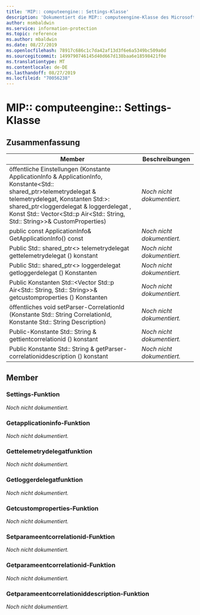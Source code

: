 ```yaml
---
title: 'MIP:: computeengine:: Settings-Klasse'
description: 'Dokumentiert die MIP:: computeengine-Klasse des Microsoft Information Protection (MIP) SDK.'
author: msmbaldwin
ms.service: information-protection
ms.topic: reference
ms.author: mbaldwin
ms.date: 08/27/2019
ms.openlocfilehash: 78917c686c1c7da42af13d3f6e6a5349bc509a0d
ms.sourcegitcommit: 1499790746145d40d667d138baa6e18598421f0e
ms.translationtype: MT
ms.contentlocale: de-DE
ms.lasthandoff: 08/27/2019
ms.locfileid: "70056238"
---
```

# <a name="class-mipcomputeenginesettings"></a>MIP:: computeengine:: Settings-Klasse 
  
## <a name="summary"></a>Zusammenfassung
 Member                        | Beschreibungen                                
--------------------------------|---------------------------------------------
öffentliche Einstellungen (Konstante ApplicationInfo & ApplicationInfo, Konstante\<Std:: shared_ptr\>telemetrydelegat & telemetrydelegat, Konstanten Std:\>: shared_ptr\<loggerdelegat & loggerdelegat , Konst Std:: Vector\<Std::p Air\<Std:: String, Std:: String\>\>& CustomProperties)  | _Noch nicht dokumentiert._
public const ApplicationInfo& GetApplicationInfo() const  | _Noch nicht dokumentiert._
Public Std:: shared_ptr\<\> telemetrydelegat gettelemetrydelegat () konstant  | _Noch nicht dokumentiert._
Public Std:: shared_ptr\<\> loggerdelegat getloggerdelegat () Konstanten  | _Noch nicht dokumentiert._
Public Konstanten Std::\<Vector Std::p Air\<Std:: String, Std:: String\>\>& getcustomproperties () Konstanten  | _Noch nicht dokumentiert._
öffentliches void setParser-CorrelationId (Konstante Std:: String CorrelationId, Konstante Std:: String Description)  | _Noch nicht dokumentiert._
Public-Konstante Std:: String & gettientcorrelationid () konstant  | _Noch nicht dokumentiert._
Public Konstante Std:: String & getParser-correlationiddescription () konstant  | _Noch nicht dokumentiert._
  
## <a name="members"></a>Member
  
### <a name="settings-function"></a>Settings-Funktion
_Noch nicht dokumentiert._

  
### <a name="getapplicationinfo-function"></a>Getapplicationinfo-Funktion
_Noch nicht dokumentiert._

  
### <a name="gettelemetrydelegate-function"></a>Gettelemetrydelegatfunktion
_Noch nicht dokumentiert._

  
### <a name="getloggerdelegate-function"></a>Getloggerdelegatfunktion
_Noch nicht dokumentiert._

  
### <a name="getcustomproperties-function"></a>Getcustomproperties-Funktion
_Noch nicht dokumentiert._

  
### <a name="setparentcorrelationid-function"></a>Setparameentcorrelationid-Funktion
_Noch nicht dokumentiert._

  
### <a name="getparentcorrelationid-function"></a>Getparameentcorrelationid-Funktion
_Noch nicht dokumentiert._

  
### <a name="getparentcorrelationiddescription-function"></a>Getparameentcorrelationiddescription-Funktion
_Noch nicht dokumentiert._
